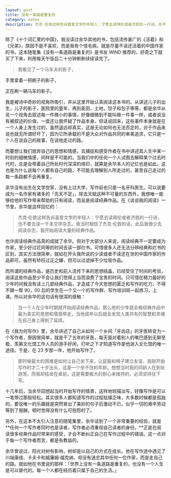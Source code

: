 ```yaml
---
layout: post
title: 没有一条路是重复的
category: notes
description: 杰克·伦敦这样告诉喜爱文学的年轻人：宁愿去读拜伦或者济慈的一行诗，也不要去读一千本文学杂志。
---
```


除了《十个词汇里的中国》，我没读过余华其他的书，包括流传甚广的《活着》和《兄弟》，原因不是不喜欢，而是我有个怪毛病，就是尽量不读还活着的中国作家的书。这本随笔集《没有一条道路是重复的》是书友 WIND 推荐的，好奇之下就买了下来，利用每天午饭后二十分钟断断续续读完了。

>我看见了一个马车夫的影子，
>
手里拿着一把刷子的影子， 
>
正在刷一辆马车的影子。

我是被诗中奇妙的视角所吸引，并从这里开始认真阅读这本书的。从讲述儿子的出生，儿子的影子，医院里的童年，再到麦田，土地，饺子和包子等等，都是余华从另一个视角去叙述每一件微小的事情，好像细微到不能叫做一件事一样，或者说没有被叙述的价值，一度还让我怀疑了作品本身。但话说回来，这些事件本身就是在一个人身上发生过的，虽然遥远却真实，这是无论如何也无法否定的，对于作品来说也就无所谓好坏了，因为它所承载的不是大众对作品共同的审美追求，它只是一个人在说自己的故事，在说他走过的路。

而要想让我们放弃自己的思想和情感，去捕捉和感受作者在书中讲述其人生中某一时刻的细微情感，同样是不可能的。当我们中的任何一个人试图去解释某个过去时代时，总是会带着自己所处时代深深的烙印，就算是余华本人的记忆也是如此。这也是为什么说每个人都有自己的路，不可能去理解别人所走过的，甚至自己走过的每一条路都不会再重复。
 
余华没有出生在文学世家，没有上过大学，写作前也只是一名牙科医生。可以说要成为一名作家有诸多的「先天不足」，除去天赋这种不可量的东西外，我想唯一能够给他的写作带来帮助的只有阅读，而且是阅读经典作品。在《谈谈我的阅读》一节里，余华是这样回忆的：
>杰克·伦敦这样告诉喜爱文学的年轻人：宁愿去读拜伦或者济慈的一行诗，也不要去读一千本文学杂志。我当时相信了杰克·伦敦的话，此后我很少去阅读杂志，我开始阅读大量的经典作品。

也许阅读经典作品真的成就了余华。但对于大部分人来说，阅读经典不一定要成为作家，至少好过花同等的时间去读一部烂书，可惜很多人还无法分辨经典和烂书的区别，其实方法很简单，就如在开头我所说的少读或者不读还在世的中国作家的作品即可，虽然有矫枉过正之嫌，但可以过滤掉不少垃圾作品。

而所谓的经典作品，是历史和前人流传下来的思想结晶，已经受住了时间的考验，阅读这些作品至少不会让我们觉得上当而浪费了宝贵的时间。只可惜在精力最好的少年时间我没有读上几部经典作品，才造成了今天思想的匮乏和写作的吃力，不得不跟一帮 90，00 后的学生在一个又一个的写作群、写作培训班一起练习，上课。所以对余华的这句话有很深的感触：
>当一个人在少年时期就开始阅读经典作品，那么他的少年就会被经典作品中最为真实的思想和情感带走，当他成年以后就会发现人类共有的智慧和灵魂在自己身上得到了延续。

在《我为何写作》里，余华讲述了自己从如何一个乡间「牙齿店」的牙医转变为一个写作者，原因很简单，就是干了五年的牙医，每天面对着别人的嘴巴感到无聊至极，羡慕文化馆工作人员的游手好闲，打听之下才知道写作是他进入文化馆的唯一途径。于是，在 23 岁那一年，他开始写作了。

>那时候最大的困难是如何让自己坐下来，让屁股和椅子建立友谊，我刚开始写作时才二十岁出头，这是一个坐不住的年龄。想想当时我的同龄人在到处游荡，而我却枯坐在桌前，这是需要极大的耐心来维持的，必须坚持往下写。

十几年后，当余华回想起当时开始写作的情景，这样地轻描淡写，好像写作是可以一笔带过那般轻松。其实很多人都知道写作的过程枯燥乏味，大多数时候都是孤独的，要说唯一的乐趣就是突然冒出了美妙的句子后激动不已，似乎一切的艰辛劳动等到了报酬，顿时觉得没有什么可抱怨的了。

另外，在这本不太引人注意的随笔集里，余华谈到了一个非常重要的经验，就是**任何一个写作者同时也是读者，写作者必须重视自己读者的身份。**正是在阅读很多经典作品时带来的感受，才会不断纠正自己在写作过程中的错误。这一点对于每一个写作者而言，都是有教益的。  

余华曾说过，阳光对树有影响，树却是以自己的方式在成长。他在写作途中遇见了川端康成、卡夫卡和威廉姆·福克纳，却没有迷恋其中任何一位作家，而是走自己的路。就如他在书里说的那样：「世界上没有一条道路是重复的，也没有一个人生是可以替代的。每一个人都在经历着只属于自己的生活。」
